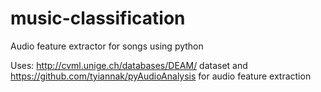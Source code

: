 # music-classification
Audio feature extractor for songs using python

Uses: http://cvml.unige.ch/databases/DEAM/ dataset and https://github.com/tyiannak/pyAudioAnalysis for audio feature extraction
